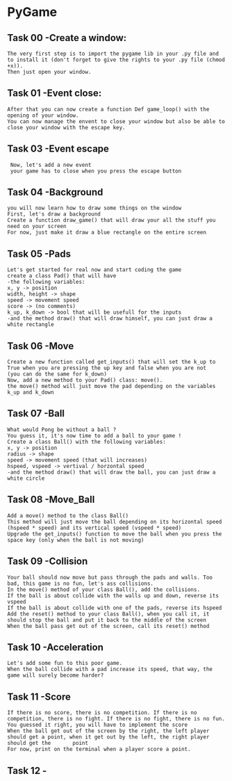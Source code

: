 # PyGame

## Task 00 -Create a window:
    The very first step is to import the pygame lib in your .py file and to install it (don't forget to give the rights to your .py file (chmod +x)). 
    Then just open your window.
    
## Task 01 -Event close:
    After that you can now create a function Def game_loop() with the opening of your window.
    You can now manage the envent to close your window but also be able to close your window with the escape key.
    
## Task 03 -Event escape 
     Now, let's add a new event
     your game has to close when you press the escape button
     
## Task 04 -Background
    you will now learn how to draw some things on the window
    First, let's draw a background
    Create a function draw_game() that will draw your all the stuff you need on your screen
    For now, just make it draw a blue rectangle on the entire screen 

## Task 05 -Pads
    Let's get started for real now and start coding the game
    create a class Pad() that will have
    -the following variables:
    x, y -> position
    width, height -> shape
    speed -> movement speed
    score -> (no comments)
    k_up, k_down -> bool that will be usefull for the inputs
    -and the method draw() that will draw himself, you can just draw a white rectangle

## Task 06 -Move
    Create a new function called get_inputs() that will set the k_up to True when you are pressing the up key and false when you are not
    (you can do the same for k_down)
    Now, add a new method to your Pad() class: move().
    the move() method will just move the pad depending on the variables k_up and k_down
    
## Task 07 -Ball
    What would Pong be without a ball ?
    You guess it, it's now time to add a ball to your game !
    Create a class Ball() with the following variables:
    x, y -> position
    radius -> shape
    speed -> movement speed (that will increases)
    hspeed, vspeed -> vertival / horzontal speed
    -and the method draw() that will draw the ball, you can just draw a white circle
    
## Task 08 -Move_Ball
    Add a move() method to the class Ball()
    This method will just move the ball depending on its horizontal speed (hspeed * speed) and its vertical speed (vspeed * speed)
    Upgrade the get_inputs() function to move the ball when you press the space key (only when the ball is not moving)
    
## Task 09 -Collision
    Your ball should now move but pass through the pads and walls. Too bad, this game is no fun, let's ass collisions.
    In the move() method of your class Ball(), add the collisions.
    If the ball is about collide with the walls up and down, reverse its vspeed
    If the ball is about collide with one of the pads, reverse its hspeed
    Add the reset() method to your class Ball(), when you call it, it should stop the ball and put it back to the middle of the screen
    When the ball pass get out of the screen, call its reset() method
    
## Task 10 -Acceleration
    Let's add some fun to this poor game.
    When the ball collide with a pad increase its speed, that way, the game will surely become harder?
    
## Task 11 -Score
    If there is no score, there is no competition. If there is no competition, there is no fight. If there is no fight, there is no fun.
    You guessed it right, you will have to implement the score
    When the ball get out of the screen by the right, the left player should get a point, when it get out by the left, the right player should get the       point
    For now, print on the terminal when a player score a point.
    
## Task 12 -
